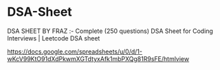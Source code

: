 # DSA-Sheet

DSA SHEET BY FRAZ :- Complete (250 questions) DSA Sheet for Coding Interviews | Leetcode DSA sheet

https://docs.google.com/spreadsheets/u/0/d/1-wKcV99KtO91dXdPkwmXGTdtyxAfk1mbPXQg81R9sFE/htmlview
